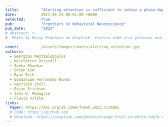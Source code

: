 ```yaml
---
title:          "Alerting attention is sufficient to induce a phase-dependent behavior that can be predicted by frontal EEG"
date:           2023-05-23 00:01:00 +0800
selected:       true
pub:            "Frontiers in Behavioral Neuroscience"
pub_date:       "2023"
# abstract: >-
#  Photo by Dessy Dimcheva on Unsplash. Viverra nibh cras pulvinar mattis nunc sed. Quam quisque id diam vel quam elementum pulvinar etiam. Ac felis donec et odio pellentesque. Ligula ullamcorper malesuada proin libero nunc consequat interdum varius sit. A pellentesque sit amet porttitor eget. Magna fermentum iaculis eu non diam phasellus vestibulum lorem sed.

cover:          /assets/images/covers/alerting_attention.jpg
authors:
  - Georgios Mentzelopoulos
  - Nicoletter Driscoll
  - Sneha Shankar
  - Brian Kim
  - Ryan Rich
  - Guadalupe Fernandez-Nunez
  - Harrison Stoll
  - Brian Erickson
  - John D. Medaglia
  - Flavia Vitale
links:
  Paper: https://doi.org/10.3389/fnbeh.2023.1176865
  # Code: https://github.com
  # Unsplash: https://unsplash.com/photos/orange-fruit-on-white-table-cloth-ISX_imp8t1o
---
```

